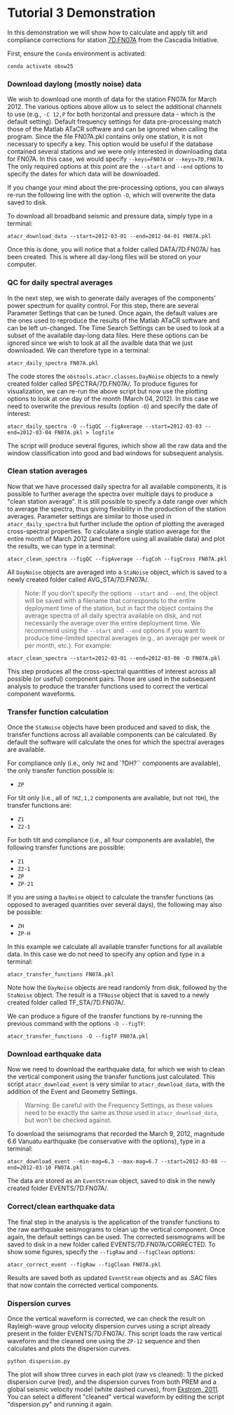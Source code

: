 # Tutorial 3 Demonstration

In this demonstration we will show how to calculate and apply tilt and compliance corrections for station
[7D.FN07A](https://ds.iris.edu/gmap/#network=7D&station=FN07A&planet=earth) from the Cascadia Initiative.

First, ensure the `Conda` environment is activated:

```
conda activate obsw25
```

### Download daylong (mostly noise) data

We wish to download one month of data for the station FN07A for March 2012. The various options above allow us to select the additional channels to use (e.g., `-C 12,P` for both horizontal and pressure data - which is the default setting). Default frequency settings for data pre-processing match those of the Matlab ATaCR software and can be ignored when calling the program. Since the file FN07A.pkl contains only one station, it is not necessary to specify a key. This option would be useful if the database contained several stations and we were only interested in downloading data for FN07A. In this case, we would specify `--keys=FN07A` or `--keys=7D.FN07A`. The only required options at this point are the `--start` and `--end` options to specify the dates for which data will be downloaded.

If you change your mind about the pre-processing options, you can always re-run the following line with the option `-O`, which will overwrite the data saved to disk.

To download all broadband seismic and pressure data, simply type in a terminal:

```
atacr_download_data --start=2012-03-01 --end=2012-04-01 FN07A.pkl
```

Once this is done, you will notice that a folder called DATA/7D.FN07A/ has been created. This is where all day-long files will be stored on your computer.

### QC for daily spectral averages

In the next step, we wish to generate daily averages of the components' power spectrum for quality control. For this step, there are several Parameter Settings that can be tuned. Once again, the default values are the ones used to reproduce the results of the Matlab ATaCR software and can be left un-changed. The Time Search Settings can be used to look at a subset of the available day-long data files. Here these options can be ignored since we wish to look at all the availble data that we just downloaded. We can therefore type in a terminal:

```
atacr_daily_spectra FN07A.pkl
```

The code stores the `obstools.atacr.classes.DayNoise` objects to a newly created folder called SPECTRA/7D.FN07A/. To produce figures for visualization, we can re-run the above script but now use the plotting options to look at one day of the month (March 04, 2012). In this case we need to overwrite the previous results (option `-O`) and specify the date of interest:

```
atacr_daily_spectra -O --figQC --figAverage --start=2012-03-03 --end=2012-03-04 FN07A.pkl > logfile
```

The script will produce several figures, iwhich show all the raw data and the window classification into good and bad windows for subsequent analysis.

### Clean station averages

Now that we have processed daily spectra for all available components, it is possible to further average the spectra over multiple days to produce a "clean station average". It is still possible to specify a date range over which to average the spectra, thus giving flexibility in the production of the station averages. Parameter settings are similar to those used in `atacr_daily_spectra` but further include the option of plotting the averaged cross-spectral properties. To calculate a single station average for the entire month of March 2012 (and therefore using all available data) and plot the results, we can type in a terminal:

```
atacr_clean_spectra --figQC --figAverage --figCoh --figCross FN07A.pkl
```

 All `DayNoise` objects are averaged into a `StaNoise` object, which is saved to a newly created folder called AVG_STA/7D.FN07A/.

> Note: If you don’t specify the options `--start` and `--end`, the object will be saved with a filename that corresponds to the entire deployment time of the station, but in fact the object contains the average spectra of all daily spectra available on disk, and not necessarily the average over the entire deployment time. We recommend using the `--start` and `--end` options if you want to produce time-limited spectral averages (e.g., an average per week or per month, etc.). For example:

```
atacr_clean_spectra --start=2012-03-01 --end=2012-03-08 -O FN07A.pkl
```

This step produces all the cross-spectral quantities of interest across all possible (or useful) component pairs. Those are used in the subsequent analysis to produce the transfer functions used to correct the vertical component waveforms.

### Transfer function calculation

Once the `StaNoise` objects have been produced and saved to disk, the transfer functions across all available components can be calculated. By default the software will calculate the ones for which the spectral averages are available.

For compliance only (i.e., only `?HZ` and `?DH?`` components are available), the only transfer function possible is:

- `ZP`

For tilt only (i.e., all of `?HZ,1,2` components are available, but not `?DH`), the transfer functions are:

- `Z1`
- `Z2-1`

For both tilt and compliance (i.e., all four components are available), the following transfer functions are possible:

- `Z1`
- `Z2-1`
- `ZP`
- `ZP-21`

If you are using a `DayNoise` object to calculate the transfer functions (as opposed to averaged quantities over several days), the following may also be possible:

- `ZH`
- `ZP-H`

In this example we calculate all available transfer functions for all available data. In this case we do not need to specify any option and type in a terminal:

```
atacr_transfer_functions FN07A.pkl
```

Note how the `DayNoise` objects are read randomly from disk, followed by the `StaNoise` object. The result is a `TFNoise` object that is saved to a newly created folder called TF_STA/7D.FN07A/.

We can produce a figure of the transfer functions by re-running the previous command with the options `-O --figTF`:

```
atacr_transfer_functions -O --figTF FN07A.pkl
```

### Download earthquake data

Now we need to download the earthquake data, for which we wish to clean the vertical component using the transfer functions just calculated. This script `atacr_download_event` is very similar to `atacr_download_data`, with the addition of the Event and Geometry Settings.

> Warning: Be careful with the Frequency Settings, as these values need to be exactly the same as those used in `atacr_download_data`, but won’t be checked against.

To download the seismograms that recorded the March 9, 2012, magnitude 6.6 Vanuatu earthquake (be conservative with the options), type in a terminal:

```
atacr_download_event --min-mag=6.3 --max-mag=6.7 --start=2012-03-08 --end=2012-03-10 FN07A.pkl
```

The data are stored as an `EventStream` object, saved to disk in the newly created folder EVENTS/7D.FN07A/.

### Correct/clean earthquake data

The final step in the analysis is the application of the transfer functions to the raw earthquake seismograms to clean up the vertical component. Once again, the default settings can be used. The corrected seismograms will be saved to disk in a new folder called EVENTS/7D.FN07A/CORRECTED. To show some figures, specify the `--figRaw` and `--figClean` options:

```
atacr_correct_event --figRaw --figClean FN07A.pkl
```

Results are saved both as updated `EventStream` objects and as .SAC files that now contain the corrected vertical components.

### Dispersion curves

Once the vertical waveform is corrected, we can check the result on Rayleigh-wave group velocity dispersion curves using a script already present in the folder EVENTS/7D.FN07A/. This script loads the raw vertical waveform and the cleaned one using the `ZP-12` sequence and then calculates and plots the dispersion curves. 

```
python dispersion.py
```

The plot will show three curves in each plot (raw vs cleaned): 1) the picked dispersion curve (red), and the dispersion curves from both PREM and a global seismic velocity model (white dashed curves), from [Ekstrom, 2011](https://www.ldeo.columbia.edu/~ekstrom/Projects/SWP/GDM52.html). You can select a different "cleaned" vertical waveform by editing the script "dispersion.py" and running it again.